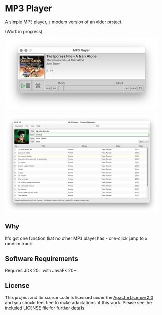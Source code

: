 # MP3 Player

A simple MP3 player, a modern version of an older project.

(Work in progress).

![Screenshot](screenshots/screenshot.png)

![Content Manager Screenshot](screenshots/content-manager.png)



## Why

It's got one function that no other MP3 player has - one-click jump to a random track.



## Software Requirements

Requires JDK 20+ with JavaFX 20+.



## License

This project and its source code is licensed under the [Apache License 2.0](http://www.apache.org/licenses/LICENSE-2.0)
and you should feel free to make adaptations of this work. Please see the included
[LICENSE](LICENSE) file for further details.
